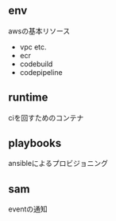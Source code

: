 


env
--

awsの基本リソース
- vpc etc.
- ecr
- codebuild
- codepipeline


runtime
--
ciを回すためのコンテナ

playbooks
--
ansibleによるプロビジョニング


sam
--
eventの通知
